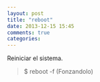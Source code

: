 ```yaml
---
layout: post
title: "reboot"
date: 2013-12-15 15:45
comments: true
categories: 
---
```

Reiniciar el sistema.

>$ reboot -f (Fonzandolo)

